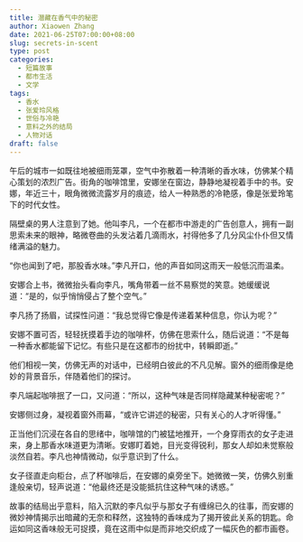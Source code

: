 ```yaml
---
title: 潜藏在香气中的秘密
author: Xiaowen Zhang
date: 2021-06-25T07:00:00+08:00
slug: secrets-in-scent
type: post
categories:
  - 短篇故事
  - 都市生活
  - 文学
tags:
  - 香水
  - 张爱玲风格
  - 世俗与冷艳
  - 意料之外的结局
  - 人物对话
draft: false
---
```


午后的城市一如既往地被细雨笼罩，空气中弥散着一种清晰的香水味，仿佛某个精心策划的浓烈广告。街角的咖啡馆里，安娜坐在窗边，静静地凝视着手中的书。安娜，年近三十，眼角微微流露岁月的痕迹，给人一种熟悉的冷艳感，像是张爱玲笔下的时代女性。

隔壁桌的男人注意到了她。他叫李凡，一个在都市中游走的广告创意人，拥有一副思索未来的眼神，略微卷曲的头发沾着几滴雨水，衬得他多了几分风尘仆仆但又情绪满溢的魅力。

“你也闻到了吧，那股香水味。”李凡开口，他的声音如同这雨天一般低沉而温柔。

安娜合上书，微微抬头看向李凡，嘴角带着一丝不易察觉的笑意。她缓缓说道：“是的，似乎悄悄侵占了整个空气。”

李凡扬了扬眉，试探性问道：“我总觉得它像是传递着某种信息，你认为呢？”

安娜不置可否，轻轻抚摸着手边的咖啡杯，仿佛在思索什么，随后说道：“不是每一种香水都能留下记忆。有些只是在这都市的纷扰中，转瞬即逝。”

他们相视一笑，仿佛无声的对话中，已经明白彼此的不凡见解。窗外的细雨像是绝妙的背景音乐，伴随着他们的探讨。

李凡端起咖啡抿了一口，又问道：“所以，这种气味是否同样隐藏某种秘密呢？”

安娜侧过身，凝视着窗外雨幕，“或许它讲述的秘密，只有关心的人才听得懂。”

正当他们沉浸在各自的思绪中，咖啡馆的门被猛地推开，一个身穿雨衣的女子走进来，身上那香水味道更为清晰。安娜盯着她，目光变得锐利，那女人却如未觉察般淡然自若。李凡也神情微动，似乎意识到了什么。

女子径直走向柜台，点了杯咖啡后，在安娜的桌旁坐下。她微微一笑，仿佛久别重逢般亲切，轻声说道：“他最终还是没能抵抗住这种气味的诱惑。”

故事的结局出乎意料，陷入沉默的李凡似乎与那女子有缠绵已久的往事，而安娜的微妙神情揭示出暗藏的无奈和释然，这独特的香味成为了揭开彼此关系的钥匙。命运如同这香味般无可捉摸，竟在这雨中似是而非地交织成了一幅灰色的都市画卷。